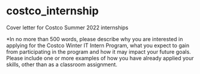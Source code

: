 # costco_internship
Cover letter for Costco Summer 2022 internships

*In no more than 500 words, please describe why you are interested in applying for the Costco Winter IT Intern Program, what you expect to gain from participating in the program and how it may impact your future goals. Please include one or more examples of how you have already applied your skills, other than as a classroom assignment. 
